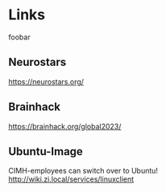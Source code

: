 # Links

foobar

## Neurostars

https://neurostars.org/

## Brainhack

https://brainhack.org/global2023/

## Ubuntu-Image

CIMH-employees can switch over to Ubuntu! http://wiki.zi.local/services/linuxclient
